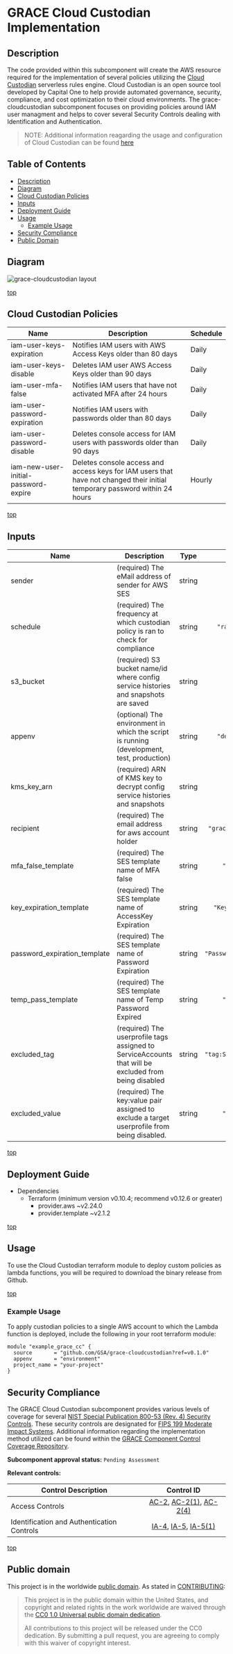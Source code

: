 # <a name="top">GRACE Cloud Custodian Implementation</a>

## <a name="description">Description</a>
The code provided within this subcomponent will create the AWS resource required for the implementation of several policies utilizing the [Cloud Custodian](https://cloudcustodian.io) serverless rules engine. Cloud Custodian is an open source tool developed by Capital One to help provide automated governance, security, compliance, and cost optimization to their cloud environments. The grace-cloudcustodian subcomponent focuses on providing policies around IAM user managment and helps to cover several Security Controls dealing with Identification and Authentication.

>NOTE: Additional information reagarding the usage and configuration of Cloud Custodian can be found [here](https://github.com/cloud-custodian/cloud-custodian)

## <a name="contents">Table of Contents</a>

- [Description](#description)
- [Diagram](#diagram)
- [Cloud Custodian Policies](#policies)
- [Inputs](#inputs)
- [Deployment Guide](#guide)
- [Usage](#usage)
    - [Example Usage](#example-usage)
- [Security Compliance](#security)
- [Public Domain](#license)

## <a name="diagram">Diagram</a>
![grace-cloudcustodian layout](http://www.plantuml.com/plantuml/proxy?cache=no&fmt=svg&src=https://raw.github.com/GSA/grace-cloudcustodian/master/res/diagram.uml)

[top](#top)

## <a name="policies">Cloud Custodian Policies</a>

| Name | Description | Schedule | 
|------|-------------|----------|
| iam-user-keys-expiration | Notifies IAM users with AWS Access Keys older than 80 days  | Daily |
| iam-user-keys-disable | Deletes IAM user AWS Access Keys older than 90 days  | Daily |
| iam-user-mfa-false | Notifies IAM users that have not activated MFA after 24 hours  | Daily |
| iam-user-password-expiration | Notifies IAM users with passwords older than 80 days  | Daily |
| iam-user-password-disable | Deletes console access for IAM users with passwords older than 90 days  | Daily |
| iam-new-user-initial-password-expire | Deletes console access and access keys for IAM users that have not changed their initial temporary password within 24 hours  | Hourly |


[top](#top)

## <a name="input">Inputs</a>

| Name | Description | Type | Default | Required |
|------|-------------|:----:|:-----:|:-----:|
| sender | \(required\) The eMail address of sender for AWS SES | string | n/a | yes |
| schedule | \(required\) The frequency at which custodian policy is ran to check for compliance | string | `"rate(1 day)"` | yes |
| s3_bucket | \(required\) S3 bucket name/id where config service histories and snapshots are saved | string | n/a | yes |
| appenv | \(optional\) The environment in which the script is running (development, test, production) | string | `"development"` | no |
| kms_key_arn | \(required\) ARN of KMS key to decrypt config service histories and snapshots | string | n/a | yes |
| recipient | \(required\) The email address for aws account holder | string | `"grace-dev-alerts"` | yes |
| mfa_false_template | \(required\) The SES template name of MFA false | string | `"MFAFalse"` | yes |
| key_expiration_template | \(required\) The SES template name of AccessKey Expiration | string | `"KeyExpiration"` | yes |
| password_expiration_template | \(required\) The SES template name of Password Expiration | string | `"PasswordExpiration"` | yes |
| temp_pass_template | \(required\) The SES template name of Temp Password Expired | string | `"TempPass"` | yes |
| excluded_tag | \(required\) The userprofile tags assigned to ServiceAccounts that will be excluded from being disabled | string | `"tag:ServiceAccount"` | yes |
| excluded_value | \(required\) The key:value pair assigned to exclude a target userprofile from being disabled. | string | `"Excluded"` | yes |

[top](#top)

## <a name="guide">Deployment Guide</a>

* Dependencies
    - Terraform (minimum version v0.10.4; recommend v0.12.6 or greater)
        - provider.aws ~v2.24.0
        - provider.template ~v2.1.2

[top](#top)

## <a name="usage">Usage</a>

To use the Cloud Custodian terraform module to deploy custom policies as lambda functions, you will be required to download the  binary release from Github.

[top](#top)

### Example Usage

To apply custodian policies to a single AWS account to which the Lambda function is deployed,
include the following in your root terraform module:

```
module "example_grace_cc" {
  source       = "github.com/GSA/grace-cloudcustodian?ref=v0.1.0"
  appenv       = "environment"
  project_name = "your-project"
}
```

## <a name="security">Security Compliance</a>
The GRACE Cloud Custodian subcomponent provides various levels of coverage for several [NIST Special Publication 800-53 (Rev. 4) Security Controls](https://nvd.nist.gov/800-53/Rev4/impact/moderate).  These security controls are designated for [FIPS 199 Moderate Impact Systems](https://nvlpubs.nist.gov/nistpubs/FIPS/NIST.FIPS.199.pdf). Additional information regarding the implementation method utilized can be found within the [GRACE Component Control Coverage Repository](https://github.com/GSA/grace-ssp/blob/master/README.md).

**Subcomponent approval status:** `Pending Assessment`

**Relevant controls:** 

| Control Description | Control ID |
|-|:-:|
| Access Controls | [AC-2](https://nvd.nist.gov/800-53/Rev4/control/AC-2), [AC-2(1)](https://nvd.nist.gov/800-53/Rev4/control/AC-2#enhancement-1), [AC-2(4)](https://nvd.nist.gov/800-53/Rev4/control/AC-2#enhancement-4)  |
| Identification and Authentication Controls | [IA-4](https://nvd.nist.gov/800-53/Rev4/control/IA-4), [IA-5](https://nvd.nist.gov/800-53/Rev4/control/IA-5), [IA-5(1)](https://nvd.nist.gov/800-53/Rev4/control/IA-5#enhancement-1) |

[top](#top)

## <a name="license">Public domain</a>

This project is in the worldwide [public domain](LICENSE.md). As stated in [CONTRIBUTING](CONTRIBUTING.md):

> This project is in the public domain within the United States, and copyright and related rights in the work worldwide are waived through the [CC0 1.0 Universal public domain dedication](https://creativecommons.org/publicdomain/zero/1.0/).
>
> All contributions to this project will be released under the CC0 dedication. By submitting a pull request, you are agreeing to comply with this waiver of copyright interest.
